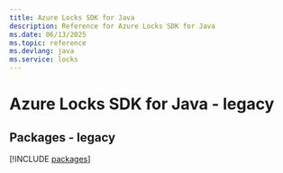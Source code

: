 ```yaml
---
title: Azure Locks SDK for Java
description: Reference for Azure Locks SDK for Java
ms.date: 06/13/2025
ms.topic: reference
ms.devlang: java
ms.service: locks
---
```

# Azure Locks SDK for Java - legacy
## Packages - legacy
[!INCLUDE [packages](locks-index.md)]